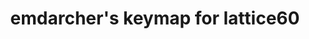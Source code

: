 ---
layout: layouts/keymapdb_entry.njk
OS: []
keymap_author: emdarcher
firmware: QMK
hasHomeRowMods: False
hasLetterOnThumb: False
hasVerticalCombos: False
keymap_image: https://i.imgur.com/9g3fDqL.png
imageDate: idk
keyCount: 60
keyboard: lattice60
languages: ['English']
layerCount: 3
title: "emdarcher's keymap for lattice60"
split: False
stagger: row
summary: 
keymap_url: https://github.com/emdarcher/qmk_firmware/tree/master/keyboards/lattice60/keymaps/emdarcher
writeup: https://github.com/emdarcher/qmk_firmware/tree/master/keyboards/lattice60/keymaps/emdarcher/readme.md
---